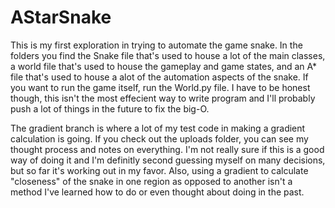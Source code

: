 # AStarSnake
This is my first exploration in trying to automate the game snake. 
In the folders you find the Snake file that's used to house a lot of the main classes, 
a world file that's used to house the gameplay and game states, and an A* file that's used to 
house a alot of the automation aspects of the snake. If you want to run the game itself, run the
World.py file. I have to be honest though, this isn't the most effecient way to write program and 
I'll probably push a lot of things in the future to fix the big-O. 

The gradient branch is where a lot of my test code in making a gradient calculation is going. 
If you check out the uploads folder, you can see my thought process and notes on everything. 
I'm not really sure if this is a good way of doing it and I'm definitly second guessing myself on 
many decisions, but so far it's working out in my favor. Also, using a gradient to calculate "closeness"
of the snake in one region as opposed to another isn't a method I've learned how to do or even thought about
doing in the past. 
